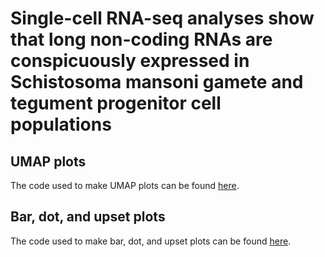 # Single-cell RNA-seq analyses show that long non-coding RNAs are conspicuously expressed in Schistosoma mansoni gamete and tegument progenitor cell populations
## UMAP plots
The code used to make UMAP plots can be found [here](https://verjo103.butantan.gov.br/users/david_morales/sm_scRNA/code/umap_plot.html).

## Bar, dot, and upset plots
The code used to make bar, dot, and upset plots can be found [here](https://verjo103.butantan.gov.br/users/david_morales/sm_scRNA/code/bar_dot_upset_plots.html).
